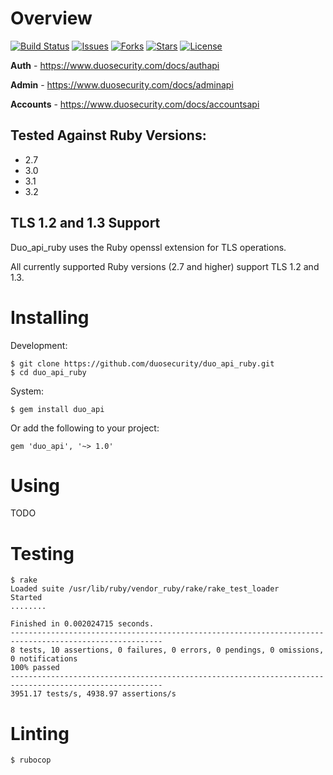 # Overview

[![Build Status](https://travis-ci.org/duosecurity/duo_api_ruby.svg?branch=master)](https://travis-ci.org/duosecurity/duo_api_ruby)
[![Issues](https://img.shields.io/github/issues/duosecurity/duo_api_ruby)](https://github.com/duosecurity/duo_api_ruby/issues)
[![Forks](https://img.shields.io/github/forks/duosecurity/duo_api_ruby)](https://github.com/duosecurity/duo_api_ruby/network/members)
[![Stars](https://img.shields.io/github/stars/duosecurity/duo_api_ruby)](https://github.com/duosecurity/duo_api_ruby/stargazers)
[![License](https://img.shields.io/badge/License-View%20License-orange)](https://github.com/duosecurity/duo_api_ruby/blob/master/LICENSE)

**Auth** - https://www.duosecurity.com/docs/authapi

**Admin** - https://www.duosecurity.com/docs/adminapi

**Accounts** - https://www.duosecurity.com/docs/accountsapi

## Tested Against Ruby Versions:
* 2.7
* 3.0
* 3.1
* 3.2

## TLS 1.2 and 1.3 Support

Duo_api_ruby uses the Ruby openssl extension for TLS operations.

All currently supported Ruby versions (2.7 and higher) support TLS 1.2 and 1.3.

# Installing

Development:

```
$ git clone https://github.com/duosecurity/duo_api_ruby.git
$ cd duo_api_ruby
```

System:

```
$ gem install duo_api
```

Or add the following to your project:

```
gem 'duo_api', '~> 1.0'
```

# Using

TODO

# Testing

```
$ rake
Loaded suite /usr/lib/ruby/vendor_ruby/rake/rake_test_loader
Started
........

Finished in 0.002024715 seconds.
--------------------------------------------------------------------------------------------------------
8 tests, 10 assertions, 0 failures, 0 errors, 0 pendings, 0 omissions, 0 notifications
100% passed
--------------------------------------------------------------------------------------------------------
3951.17 tests/s, 4938.97 assertions/s
```

# Linting

```
$ rubocop
```
